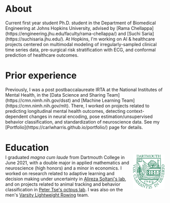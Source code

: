 <h1 style="font-size:2em;">About</h1>
Current first year student Ph.D. student in the Department of Biomedical Engineering at Johns Hopkins University, advised by [Rama Chellappa](https://engineering.jhu.edu/faculty/rama-chellappa/) and [Suchi Saria](https://suchisaria.jhu.edu/). At Hopkins, I'm working on AI & healthcare projects centered on multimodal modeling of irregularly-sampled clinical time series data, pre-surgical risk stratification with ECG, and conformal prediction of healthcare outcomes.

<h1 style="font-size:2em;">Prior experience</h1>
Previously, I was a post postbaccalaureate IRTA at the National Institutes of Mental Health, in the [Data Science and Sharing Team](https://cmn.nimh.nih.gov/dsst) and [Machine Learning Team](https://cmn.nimh.nih.gov/mlt). There, I worked on projects related to predicting longitudinal mental health outcomes, detecting context-dependent changes in neural encoding, pose estimation/unsupervised behavior classification, and standardization of neuroscience data. See my [Portfolio](https://carlwharris.github.io/portfolio/) page for details.

<h1 style="font-size:2em;">Education</h1>

<div style="margin-top:-1em;">
<img src="./files/logo.png" style="max-width:20%;float:right" >
<p>I graduated <i>magna cum laude</i> from Dartmouth College in June 2021, with a double major in applied mathematics and neuroscience (high honors) and a minor in economics. I worked on research related to adaptive learning and decision making under uncertainty in <a href="http://ccnl.dartmouth.edu/">Alireza Soltani's lab</a>, and on projects related to animal tracking and behavior classification in <a href="https://sites.dartmouth.edu/peter/">Peter Tse's octpus lab</a>. I was also on the men's <a href="https://dartmouthsports.com/sports/rowing">Varsity Lightweight Rowing</a> team.</p>
</div>

